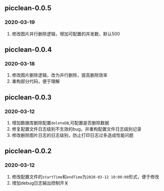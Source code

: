 ## picclean-0.0.5
### 2020-03-19
1. 修改图片并行删除逻辑，增加可配置的并发数，默认500

## picclean-0.0.4
### 2020-03-18
1. 修改图片删除逻辑，改为并行删除，提高删除效率 
2. 重构部分代码，便于理解

## picclean-0.0.3
### 2020-03-12
1. 增加数据库删除配置`deleteDB`,可配置是否删除数据
2. 修复配置文件日志级别不生效的bug，并重构配置文件日志级别记录
3. 修改删除图片日志的日志级别，防止打印日志过多造成性能问题

## picclean-0.0.2
### 2020-03-12
1. 修改配置文件的`startTime`和`endTime`为`2020-03-12 10:00:00`形式，便于修改
2. 增加debug日志输出控制开关
